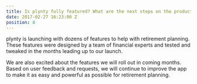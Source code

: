 ```yaml
---
title: Is plynty fully featured? What are the next steps on the product roadmap?
date: 2017-02-27 16:23:00 Z
position: 8
---
```


plynty is launching with dozens of features to help with retirement planning. These features were designed by a team of financial experts and tested and tweaked in the months leading up to our launch.

We are also excited about the features we will roll out in coming months. Based on user feedback and requests, we will continue to improve the app to make it as easy and powerful as possible for retirement planning.